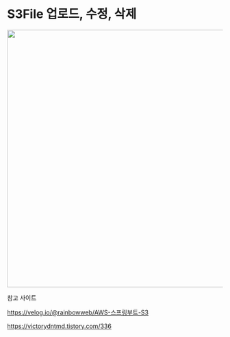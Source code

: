 # S3File 업로드, 수정, 삭제
<img src = "https://github.com/kimjisoo1156/S3File/assets/121778107/2cd49aab-de56-449e-88c8-315d34b7b9ed" width="600" height="600"/>





참고 사이트


https://velog.io/@rainbowweb/AWS-스프링부트-S3


https://victorydntmd.tistory.com/336

